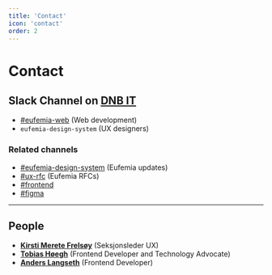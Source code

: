 ```yaml
---
title: 'Contact'
icon: 'contact'
order: 2
---
```


# Contact

## Slack Channel on [DNB IT](https://dnb-it.slack.com)

- [#eufemia-web](https://dnb-it.slack.com/archives/CMXABCHEY) (Web development)
- `eufemia-design-system` (UX designers)

### Related channels

- [#eufemia-design-system](https://dnb-it.slack.com/archives/GDZ69FC5C) (Eufemia updates)
- [#ux-rfc](https://dnb-it.slack.com/archives/C014NMBQ5SQ) (Eufemia RFCs)
- [#frontend](https://dnb-it.slack.com/archives/CFC7QK21E)
- [#figma](https://dnb-it.slack.com/archives/CEA5N836V)

---

## People

- **[Kirsti Merete Frelsøy](https://dnb.enterprise.slack.com/user/@U02DQ8G2KAN)** (Seksjonsleder UX)
- **[Tobias Høegh](https://dnb.enterprise.slack.com/user/@WE2M4E65N)** (Frontend Developer and Technology Advocate)
- **[Anders Langseth](https://dnb.enterprise.slack.com/user/@U01MN8KA0UU)** (Frontend Developer)
